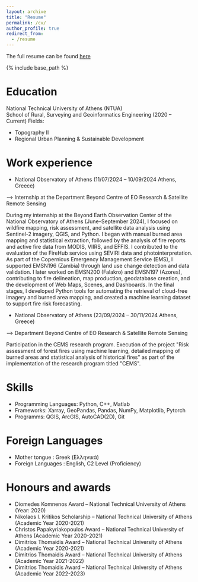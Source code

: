 ```yaml
---
layout: archive
title: "Resume"
permalink: /cv/
author_profile: true
redirect_from:
  - /resume
---
```


The full resume can be found [here](EleniSaka.github.io/files/CV_Eleni_Saka.pdf)

{% include base_path %}

Education
======
National Technical University of Athens (NTUA)                 
School of Rural, Surveying and Geoinformatics Engineering (2020 – Current)
Fields: 
* Topography II 
* Regional Urban Planning & Sustainable Development

Work experience
======
* National Observatory of Athens (11/07/2024 – 10/09/2024 Athens, Greece)

--> Internship at the Department Beyond Centre of EO Research & Satellite Remote Sensing

During my internship at the Beyond Earth Observation Center of the National Observatory of Athens (June–September 2024), I focused on wildfire mapping, risk assessment, and satellite data analysis using Sentinel-2 imagery, QGIS, and Python. I began with manual burned area mapping and statistical extraction, followed by the analysis of fire reports and active fire data from MODIS, VIIRS, and EFFIS. I contributed to the evaluation of the FireHub service using SEVIRI data and photointerpretation. As part of the Copernicus Emergency Management Service (EMS), I supported EMSN196 (Zambia) through land use change detection and data validation. I later worked on EMSN200 (Falakro) and EMSN197 (Azores), contributing to fire delineation, map production, geodatabase creation, and the development of Web Maps, Scenes, and Dashboards. In the final stages, I developed Python tools for automating the retrieval of cloud-free imagery and burned area mapping, and created a machine learning dataset to support fire risk forecasting.

* National Observatory of Athens (23/09/2024 – 30/11/2024 Athens, Greece)

--> Department Beyond Centre of EO Research & Satellite Remote Sensing

Participation in the CEMS research program. Execution of the project "Risk assessment of forest fires using machine learning, detailed mapping of burned areas and statistical analysis of historical fires" as part of the implementation of the research program titled "CEMS". 

Skills
======
* Programming Languages: Python, C++, Matlab
* Frameworks: Xarray, GeoPandas, Pandas, NumPy, Matplotlib, Pytorch
* Programms: QGIS, ArcGIS, AutoCAD(2D), Git

Foreign Languages
======
* Mother tongue : Greek (Ελληνικά) 
* Foreign Languages : English, C2 Level (Proficiency)
  
<!-- Projects
======
i will think about it  -->
  
Honours and awards
======
* Diomedes Komnenos Award – National Technical University of Athens (Year: 2020)
* Nikolaos I. Kritikos Scholarship – National Technical University of Athens (Academic Year 2020-2021)
* Christos Papakyriakopoulos Award – National Technical University of Athens (Academic Year 2020-2021)
* Dimitrios Thomaidis Award – National Technical University of Athens (Academic Year 2020-2021) 
* Dimitrios Thomaidis Award – National Technical University of Athens (Academic Year 2021-2022)
* Dimitrios Thomaidis Award – National Technical University of Athens (Academic Year 2022-2023)
  
<!-- Some Courses
======
Also think about it -->
